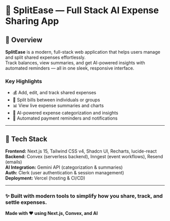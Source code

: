 # 💸 SplitEase — Full Stack AI Expense Sharing App

## 🧠 Overview
**SplitEase** is a modern, full-stack web application that helps users manage and split shared expenses effortlessly.  
Track balances, view summaries, and get AI-powered insights with automated reminders — all in one sleek, responsive interface.

### Key Highlights
- 💰 Add, edit, and track shared expenses  
- 👥 Split bills between individuals or groups  
- 📊 View live expense summaries and charts  
- 🤖 AI-powered expense categorization and insights  
- 📧 Automated payment reminders and notifications  

---

## 🚀 Tech Stack
**Frontend:** Next.js 15, Tailwind CSS v4, Shadcn UI, Recharts, lucide-react  
**Backend:** Convex (serverless backend), Inngest (event workflows), Resend (emails)  
**AI Integration:** Gemini API (categorization & summaries)  
**Auth:** Clerk (user authentication & session management)  
**Deployment:** Vercel (hosting & CI/CD)

---

### ✨ Built with modern tools to simplify how you share, track, and settle expenses.  
**Made with ❤️ using Next.js, Convex, and AI**
